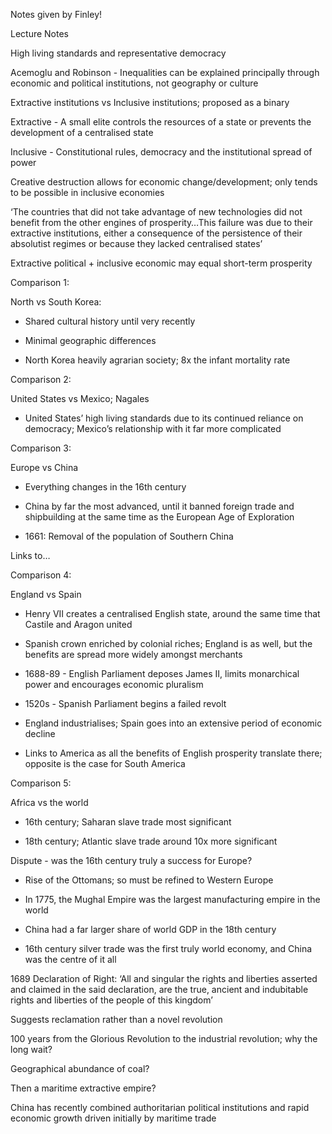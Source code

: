 Notes given by Finley!

Lecture Notes

High living standards and representative democracy

Acemoglu and Robinson - Inequalities can be explained principally through economic and political institutions, not geography or culture

Extractive institutions vs Inclusive institutions; proposed as a binary

Extractive - A small elite controls the resources of a state or prevents the development of a centralised state

Inclusive - Constitutional rules, democracy and the institutional spread of power

Creative destruction allows for economic change/development; only tends to be possible in inclusive economies

‘The countries that did not take advantage of new technologies did not benefit from the other engines of prosperity…This failure was due to their extractive institutions, either a consequence of the persistence of their absolutist regimes or because they lacked centralised states’

Extractive political + inclusive economic may equal short-term prosperity

Comparison 1:

North vs South Korea:

- Shared cultural history until very recently

- Minimal geographic differences

- North Korea heavily agrarian society; 8x the infant mortality rate

Comparison 2:

United States vs Mexico; Nagales

- United States’ high living standards due to its continued reliance on democracy; Mexico’s relationship with it far more complicated

Comparison 3:

Europe vs China

- Everything changes in the 16th century

- China by far the most advanced, until it banned foreign trade and shipbuilding at the same time as the European Age of Exploration

- 1661: Removal of the population of Southern China

Links to…

Comparison 4:

England vs Spain

- Henry VII creates a centralised English state, around the same time that Castile and Aragon united

- Spanish crown enriched by colonial riches; England is as well, but the benefits are spread more widely amongst merchants

- 1688-89 - English Parliament deposes James II, limits monarchical power and encourages economic pluralism

- 1520s - Spanish Parliament begins a failed revolt

- England industrialises; Spain goes into an extensive period of economic decline

- Links to America as all the benefits of English prosperity translate there; opposite is the case for South America

Comparison 5:

Africa vs the world

- 16th century; Saharan slave trade most significant

- 18th century; Atlantic slave trade around 10x more significant

Dispute - was the 16th century truly a success for Europe?

- Rise of the Ottomans; so must be refined to Western Europe

- In 1775, the Mughal Empire was the largest manufacturing empire in the world

- China had a far larger share of world GDP in the 18th century

- 16th century silver trade was the first truly world economy, and China was the centre of it all

1689 Declaration of Right: ‘All and singular the rights and liberties asserted and claimed in the said declaration, are the true, ancient and indubitable rights and liberties of the people of this kingdom’

Suggests reclamation rather than a novel revolution

100 years from the Glorious Revolution to the industrial revolution; why the long wait?

Geographical abundance of coal?

Then a maritime extractive empire?

China has recently combined authoritarian political institutions and rapid economic growth driven initially by maritime trade

